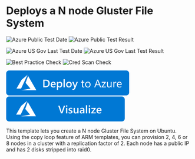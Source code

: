 # Deploys a N node Gluster File System

![Azure Public Test Date](https://azurequickstartsservice.blob.core.windows.net/badges/gluster-file-system/PublicLastTestDate.svg)
![Azure Public Test Result](https://azurequickstartsservice.blob.core.windows.net/badges/gluster-file-system/PublicDeployment.svg)

![Azure US Gov Last Test Date](https://azurequickstartsservice.blob.core.windows.net/badges/gluster-file-system/FairfaxLastTestDate.svg)
![Azure US Gov Last Test Result](https://azurequickstartsservice.blob.core.windows.net/badges/gluster-file-system/FairfaxDeployment.svg)

![Best Practice Check](https://azurequickstartsservice.blob.core.windows.net/badges/gluster-file-system/BestPracticeResult.svg)
![Cred Scan Check](https://azurequickstartsservice.blob.core.windows.net/badges/gluster-file-system/CredScanResult.svg)

[![Deploy To Azure](https://raw.githubusercontent.com/Azure/azure-quickstart-templates/master/1-CONTRIBUTION-GUIDE/images/deploytoazure.svg?sanitize=true)]("https://portal.azure.com/#create/Microsoft.Template/uri/https%3A%2F%2Fraw.githubusercontent.com%2FAzure%2Fazure-quickstart-templates%2Fmaster%2Fgluster-file-system%2Fazuredeploy.json")  [![Visualize](https://raw.githubusercontent.com/Azure/azure-quickstart-templates/master/1-CONTRIBUTION-GUIDE/images/visualizebutton.svg?sanitize=true)]("http://armviz.io/#/?load=https%3A%2F%2Fraw.githubusercontent.com%2FAzure%2Fazure-quickstart-templates%2Fmaster%2Fgluster-file-system%2Fazuredeploy.json")
    


  


This template lets you create a N node Gluster File System on Ubuntu. Using the copy loop feature of ARM templates, you can provision 2, 4, 6 or 8 nodes in a cluster with a replication factor of 2. Each node has a public IP and has 2 disks stripped into raid0.

